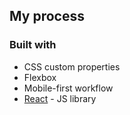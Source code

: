 

## My process

### Built with

- CSS custom properties
- Flexbox
- Mobile-first workflow
- [React](https://reactjs.org/) - JS library
